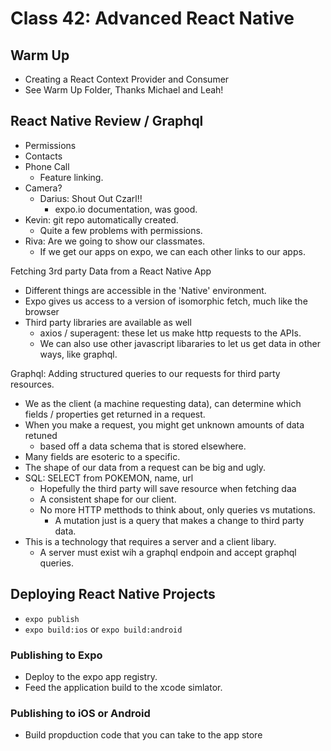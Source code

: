 # Class 42: Advanced React Native

## Warm Up

- Creating a React Context Provider and Consumer
- See Warm Up Folder, Thanks Michael and Leah!

## React Native Review / Graphql

- Permissions
- Contacts
- Phone Call
  - Feature linking.
- Camera?
  - Darius: Shout Out Czarl!!
    - expo.io documentation, was good.
- Kevin: git repo automatically created.
  - Quite a few problems with permissions.
- Riva: Are we going to show our classmates.
  - If we get our apps on expo, we can each other links to our apps.

Fetching 3rd party Data from a React Native App

- Different things are accessible in the 'Native' environment.
- Expo gives us access to a version of isomorphic fetch, much like the browser
- Third party libraries are available as well
  - axios / superagent: these let us make http requests to the APIs.
  - We can also use other javascript libararies to let us get data in other ways, like graphql.

Graphql: Adding structured queries to our requests for third party resources.

- We as the client (a machine requesting data), can determine which fields / properties get returned in a request.
- When you make a request, you might get unknown amounts of data retuned
  - based off a data schema that is stored elsewhere.
- Many fields are esoteric to a specific.
- The shape of our data from a request can be big and ugly.
- SQL: SELECT from POKEMON, name, url
  - Hopefully the third party will save resource when fetching daa
  - A consistent shape for our client.
  - No more HTTP metthods to think about, only queries vs mutations.
    - A mutation just is a query that makes a change to third party data.
- This is a technology that requires a server and a client libary.
  - A server must exist wih a graphql endpoin and accept graphql queries.

## Deploying React Native Projects

- `expo publish`
- `expo build:ios` or `expo build:android`

### Publishing to Expo

- Deploy to the expo app registry.
- Feed the application build to the xcode simlator.

### Publishing to iOS or Android

- Build propduction code that you can take to the app store

